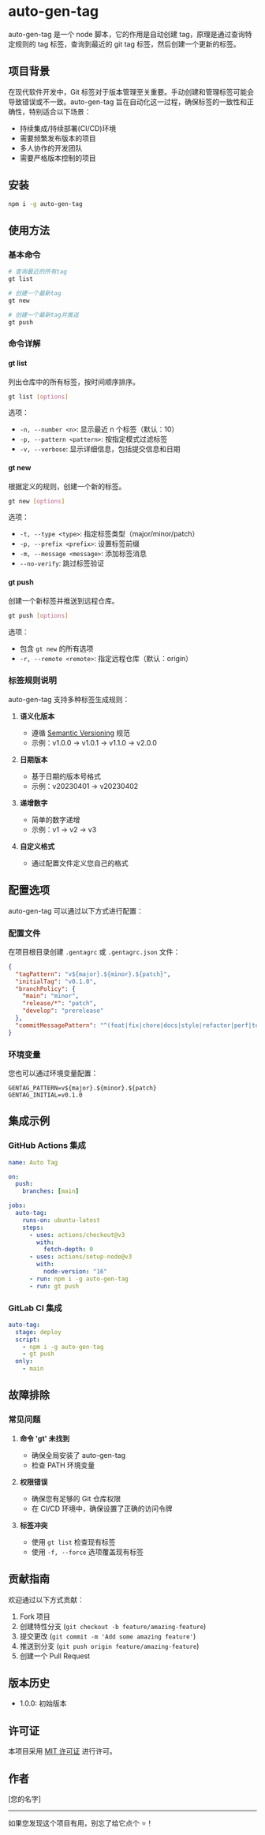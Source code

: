 # auto-gen-tag

auto-gen-tag 是一个 node 脚本，它的作用是自动创建 tag，原理是通过查询特定规则的 tag 标签，查询到最近的 git tag 标签，然后创建一个更新的标签。

## 项目背景

在现代软件开发中，Git 标签对于版本管理至关重要。手动创建和管理标签可能会导致错误或不一致。auto-gen-tag 旨在自动化这一过程，确保标签的一致性和正确性，特别适合以下场景：

- 持续集成/持续部署(CI/CD)环境
- 需要频繁发布版本的项目
- 多人协作的开发团队
- 需要严格版本控制的项目

## 安装

```bash
npm i -g auto-gen-tag
```

## 使用方法

### 基本命令

```bash
# 查询最近的所有tag
gt list

# 创建一个最新tag
gt new

# 创建一个最新tag并推送
gt push
```

### 命令详解

#### gt list

列出仓库中的所有标签，按时间顺序排序。

```bash
gt list [options]
```

选项：

- `-n, --number <n>`: 显示最近 n 个标签（默认：10）
- `-p, --pattern <pattern>`: 按指定模式过滤标签
- `-v, --verbose`: 显示详细信息，包括提交信息和日期

#### gt new

根据定义的规则，创建一个新的标签。

```bash
gt new [options]
```

选项：

- `-t, --type <type>`: 指定标签类型（major/minor/patch）
- `-p, --prefix <prefix>`: 设置标签前缀
- `-m, --message <message>`: 添加标签消息
- `--no-verify`: 跳过标签验证

#### gt push

创建一个新标签并推送到远程仓库。

```bash
gt push [options]
```

选项：

- 包含 `gt new` 的所有选项
- `-r, --remote <remote>`: 指定远程仓库（默认：origin）

### 标签规则说明

auto-gen-tag 支持多种标签生成规则：

1. **语义化版本**

   - 遵循 [Semantic Versioning](https://semver.org/) 规范
   - 示例：v1.0.0 → v1.0.1 → v1.1.0 → v2.0.0

2. **日期版本**

   - 基于日期的版本号格式
   - 示例：v20230401 → v20230402

3. **递增数字**

   - 简单的数字递增
   - 示例：v1 → v2 → v3

4. **自定义格式**
   - 通过配置文件定义您自己的格式

## 配置选项

auto-gen-tag 可以通过以下方式进行配置：

### 配置文件

在项目根目录创建 `.gentagrc` 或 `.gentagrc.json` 文件：

```json
{
  "tagPattern": "v${major}.${minor}.${patch}",
  "initialTag": "v0.1.0",
  "branchPolicy": {
    "main": "minor",
    "release/*": "patch",
    "develop": "prerelease"
  },
  "commitMessagePattern": "^(feat|fix|chore|docs|style|refactor|perf|test)"
}
```

### 环境变量

您也可以通过环境变量配置：

```
GENTAG_PATTERN=v${major}.${minor}.${patch}
GENTAG_INITIAL=v0.1.0
```

## 集成示例

### GitHub Actions 集成

```yaml
name: Auto Tag

on:
  push:
    branches: [main]

jobs:
  auto-tag:
    runs-on: ubuntu-latest
    steps:
      - uses: actions/checkout@v3
        with:
          fetch-depth: 0
      - uses: actions/setup-node@v3
        with:
          node-version: "16"
      - run: npm i -g auto-gen-tag
      - run: gt push
```

### GitLab CI 集成

```yaml
auto-tag:
  stage: deploy
  script:
    - npm i -g auto-gen-tag
    - gt push
  only:
    - main
```

## 故障排除

### 常见问题

1. **命令 'gt' 未找到**

   - 确保全局安装了 auto-gen-tag
   - 检查 PATH 环境变量

2. **权限错误**

   - 确保您有足够的 Git 仓库权限
   - 在 CI/CD 环境中，确保设置了正确的访问令牌

3. **标签冲突**
   - 使用 `gt list` 检查现有标签
   - 使用 `-f, --force` 选项覆盖现有标签

## 贡献指南

欢迎通过以下方式贡献：

1. Fork 项目
2. 创建特性分支 (`git checkout -b feature/amazing-feature`)
3. 提交更改 (`git commit -m 'Add some amazing feature'`)
4. 推送到分支 (`git push origin feature/amazing-feature`)
5. 创建一个 Pull Request

## 版本历史

- 1.0.0: 初始版本

## 许可证

本项目采用 [MIT 许可证](LICENSE) 进行许可。

## 作者

[您的名字]

---

如果您发现这个项目有用，别忘了给它点个 ⭐！
